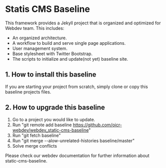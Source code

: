 # Statis CMS Baseline
This framework provides a Jekyll project that is organized and optimized for Webdev team.
This includes:
- An organized architecture.
- A workflow to build and serve single page applications.
- User management system.
- Base stylesheet with Twitter Bootstrap.
- The scripts to initialize and update(not yet) baseline site.

## 1. How to install this baseline
If you are starting your project from scratch, simply clone or copy this baseline projects files.

## 2. How to upgrade this baseline
1. Go to a project you would like to update.
2. Run "git remote add baseline https://github.com/oicr-webdev/webdev_static-cms-baseline"
3. Run "git fetch baseline"
4. Run "git merge --alow-unrelated-histories baseline/master"
5. Solve merge conflicts

Please check our webdev documentation for further information about static-cms-baseline.
